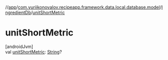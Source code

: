 //[app](../../../index.md)/[com.yuriikonovalov.recipeapp.framework.data.local.database.model](../index.md)/[IngredientDb](index.md)/[unitShortMetric](unit-short-metric.md)

# unitShortMetric

[androidJvm]\
val [unitShortMetric](unit-short-metric.md): [String](https://kotlinlang.org/api/latest/jvm/stdlib/kotlin/-string/index.html)?
